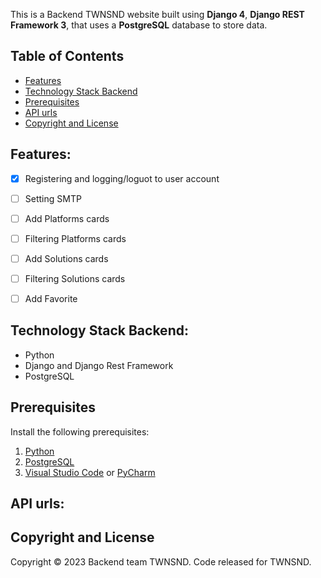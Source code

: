 This is a Backend TWNSND website built using **Django 4**, **Django REST Framework 3**, that uses a **PostgreSQL** database to store data.


## Table of Contents 
- [Features](#Features)  
- [Technology Stack Backend](#Technology-Stack-Backend)
- [Prerequisites](#prerequisites)
- [API urls](#API-urls)
- [Copyright and License](#copyright-and-license)


## Features:

- [x] Registering and logging/loguot to user account
- [ ] Setting SMTP
- [ ] Add Platforms cards
- [ ] Filtering Platforms cards
- [ ] Add Solutions cards
- [ ] Filtering Solutions cards
- [ ] Add Favorite


## Technology Stack Backend:

-   Python
-   Django and Django Rest Framework
-   PostgreSQL


## Prerequisites

Install the following prerequisites:

1. [Python](https://www.python.org/downloads/)
2. [PostgreSQL](https://www.postgresql.org/download/)
3. [Visual Studio Code](https://code.visualstudio.com/download) or [PyCharm](https://www.jetbrains.com/ru-ru/pycharm/)


## API urls:



## Copyright and License

Copyright © 2023 Backend team TWNSND. Code released for TWNSND.